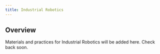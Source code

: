 ```yaml
---
title: Industrial Robotics
---
```


## Overview

Materials and practices for Industrial Robotics will be added here. Check back soon.
